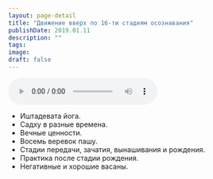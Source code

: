 ```yaml
---
layout: page-detail
title: "Движение вверх по 16-ти стадиям осознавания"
publishDate: 2019.01.11
description: ""
tags:
image:
draft: false
---
```


<audio title="2019.01.11 - Движение вверх по 16-ти стадиям осознавания.mp3" src="https://filer-api.advayta.org/v1.0/public/files/73251" controls=""></audio>

* Иштадевата йога.
* Садху в разные времена.
* Вечные ценности.
* Восемь веревок пашу.
* Стадии передачи, зачатия, вынашивания и рождения.
* Практика после стадии рождения.
* Негативные и хорошие васаны.

  
